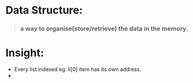 # Data Structure: 
> ### a way to organise(store/retrieve) the data in the memory.

# Insight:
- Every list indexed eg. li[0] item has its own address.
- 